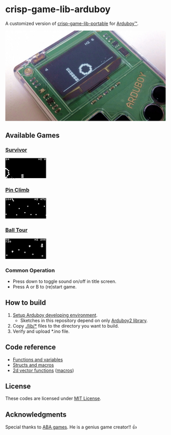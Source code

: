# crisp-game-lib-arduboy

A customized version of [crisp-game-lib-portable](https://github.com/abagames/crisp-game-lib-portable) for [Arduboy&trade;](https://www.arduboy.com/).

![Picture](docs/img/picture.jpg)

## Available Games

### [Survivor](cglabSurvivor/)

![Survivor](docs/img/survivor_animation.gif)

### [Pin Climb](cglabPinClimb/)

![Pin Climb](docs/img/pin_climb_animation.gif)

### [Ball Tour](cglabBallTour/)

![Ball Tour](docs/img/ball_tour_animation.gif)

### Common Operation

* Press down to toggle sound on/off in title screen.
* Press A or B to (re)start game.

## How to build

1. [Setup Arduboy developing environment](https://www.arduboy.com/quick-start#programming).
    * Sketches in this repository depend on only [Arduboy2 library](https://github.com/MLXXXp/Arduboy2).
2. Copy [./lib/*](lib/) files to the directory you want to build.
3. Verify and upload *.ino file.

## Code reference

* [Functions and variables](https://obono.github.io/crisp-game-lib-arduboy/ref_document/cglab_8c.html)
* [Structs and macros](https://obono.github.io/crisp-game-lib-arduboy/ref_document/cglab_8h.html)
* [2d vector functions](https://obono.github.io/crisp-game-lib-arduboy/ref_document/vector_8c.html) ([macros](https://obono.github.io/crisp-game-lib-arduboy/ref_document/vector_8h.html))

## License

These codes are licensed under [MIT License](LICENSE).

## Acknowledgments

Special thanks to [ABA games](http://www.asahi-net.or.jp/~cs8k-cyu/).
He is a genius game creator!! :thumbsup:
